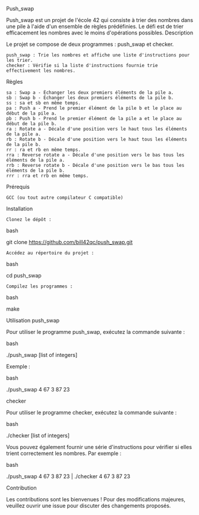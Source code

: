 Push_swap

Push_swap est un projet de l'école 42 qui consiste à trier des nombres dans une pile à l'aide d'un ensemble de règles prédéfinies. Le défi est de trier efficacement les nombres avec le moins d'opérations possibles.
Description

Le projet se compose de deux programmes : push_swap et checker.

    push_swap : Trie les nombres et affiche une liste d'instructions pour les trier.
    checker : Vérifie si la liste d'instructions fournie trie effectivement les nombres.

Règles

    sa : Swap a - Échanger les deux premiers éléments de la pile a.
    sb : Swap b - Échanger les deux premiers éléments de la pile b.
    ss : sa et sb en même temps.
    pa : Push a - Prend le premier élément de la pile b et le place au début de la pile a.
    pb : Push b - Prend le premier élément de la pile a et le place au début de la pile b.
    ra : Rotate a - Décale d'une position vers le haut tous les éléments de la pile a.
    rb : Rotate b - Décale d'une position vers le haut tous les éléments de la pile b.
    rr : ra et rb en même temps.
    rra : Reverse rotate a - Décale d'une position vers le bas tous les éléments de la pile a.
    rrb : Reverse rotate b - Décale d'une position vers le bas tous les éléments de la pile b.
    rrr : rra et rrb en même temps.

Prérequis

    GCC (ou tout autre compilateur C compatible)

Installation

    Clonez le dépôt :

bash

git clone https://github.com/bill42qc/push_swap.git

    Accédez au répertoire du projet :

bash

cd push_swap

    Compilez les programmes :

bash

make

Utilisation
push_swap

Pour utiliser le programme push_swap, exécutez la commande suivante :

bash

./push_swap [list of integers]

Exemple :

bash

./push_swap 4 67 3 87 23

checker

Pour utiliser le programme checker, exécutez la commande suivante :

bash

./checker [list of integers]

Vous pouvez également fournir une série d'instructions pour vérifier si elles trient correctement les nombres. Par exemple :

bash

./push_swap 4 67 3 87 23 | ./checker 4 67 3 87 23

Contribution

Les contributions sont les bienvenues ! Pour des modifications majeures, veuillez ouvrir une issue pour discuter des changements proposés.
